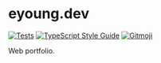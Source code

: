 # eyoung.dev

[![Tests][tests-image]][tests-url]
[![TypeScript Style Guide][gts-image]][gts-url]
[![Gitmoji][gitmoji-image]][gitmoji-url]

Web portfolio.

[tests-image]: https://github.com/evaneliasyoung/eyoung.dev/actions/workflows/test.yml/badge.svg
[tests-url]: https://github.com/evaneliasyoung/eyoung.dev/actions/workflows/test.yml
[gts-image]: https://img.shields.io/badge/code%20style-google-blueviolet.svg
[gts-url]: https://github.com/google/gts
[gitmoji-image]: https://img.shields.io/badge/git-%20😜%20😍-FFDD67.svg
[gitmoji-url]: https://gitmoji.dev
